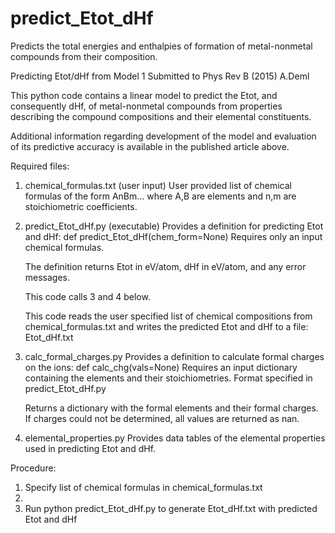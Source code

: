 # predict_Etot_dHf
Predicts the total energies and enthalpies of formation of metal-nonmetal compounds from their composition. 

Predicting Etot/dHf from Model 1
Submitted to Phys Rev B (2015)
A.Deml

This python code contains a linear model to predict the Etot, and 
consequently dHf, of metal-nonmetal compounds from properties 
describing the compound compositions and their elemental constituents.

Additional information regarding development of the model and
evaluation of its predictive accuracy is available in the published 
article above. 


Required files:

1. chemical_formulas.txt (user input)
   User provided list of chemical formulas of the form AnBm... 
   	where A,B are elements and n,m are stoichiometric coefficients.

2. predict_Etot_dHf.py (executable)
   Provides a definition for predicting Etot and dHf: def predict_Etot_dHf(chem_form=None)
   Requires only an input chemical formulas.
   
   The definition returns Etot in eV/atom, dHf in eV/atom, and
   any error messages.
   
   This code calls 3 and 4 below.
   
   This code reads the user specified list of chemical compositions from chemical_formulas.txt
   	and writes the predicted Etot and dHf to a file: Etot_dHf.txt

3. calc_formal_charges.py
   Provides a definition to calculate formal charges on the ions: def calc_chg(vals=None)
   	Requires an input dictionary containing the elements and their stoichiometries. 
   	Format specified in predict_Etot_dHf.py
   	
   	Returns a dictionary with the formal elements and their formal charges. 
   	If charges could not be determined, all values are returned as nan.

4. elemental_properties.py
   Provides data tables of the elemental properties used in predicting Etot and dHf.

Procedure:
1. Specify list of chemical formulas in chemical_formulas.txt
2. 
2. Run python predict_Etot_dHf.py to generate Etot_dHf.txt with predicted
   Etot and dHf
